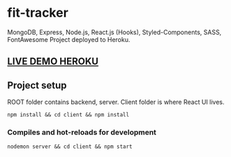 # fit-tracker

MongoDB, Express, Node.js, React.js (Hooks), Styled-Components, SASS, FontAwesome
Project deployed to Heroku.

## [LIVE DEMO HEROKU](https://fit-tracker-mrf.herokuapp.com/)

## Project setup

ROOT folder contains backend, server. 
Client folder is where React UI lives.
```
npm install && cd client && npm install
```

### Compiles and hot-reloads for development
```
nodemon server && cd client && npm start
```
